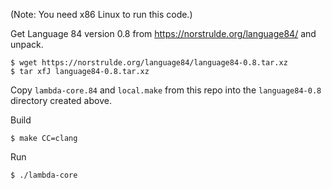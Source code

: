 
(Note: You need x86 Linux to run this code.)

Get Language 84 version 0.8 from https://norstrulde.org/language84/ and unpack.

    $ wget https://norstrulde.org/language84/language84-0.8.tar.xz
    $ tar xfJ language84-0.8.tar.xz

Copy `lambda-core.84` and `local.make` from this repo into the `language84-0.8` directory created above.

Build

    $ make CC=clang

Run

    $ ./lambda-core
